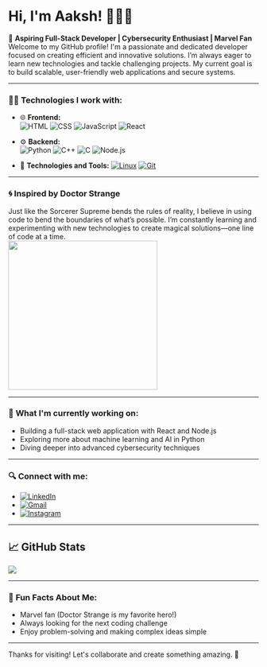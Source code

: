 # Hi, I'm Aaksh! 👨‍💻✨

🚀 **Aspiring Full-Stack Developer | Cybersecurity Enthusiast | Marvel Fan**  
Welcome to my GitHub profile! I'm a passionate and dedicated developer focused on creating efficient and innovative solutions. I’m always eager to learn new technologies and tackle challenging projects. My current goal is to build scalable, user-friendly web applications and secure systems.

---

### 👨‍💻 **Technologies I work with:**

- 🌐 **Frontend:**  
  ![HTML](https://img.shields.io/badge/-E34F26?style=flat-square&logo=html5&logoColor=white)  ![CSS](https://img.shields.io/badge/-1572B6?style=flat-square&logo=css3&logoColor=white)  ![JavaScript](https://img.shields.io/badge/-F7DF1E?style=flat-square&logo=javascript&logoColor=black)  ![React](https://img.shields.io/badge/-61DAFB?style=flat-square&logo=react&logoColor=black) 
  
- ⚙️ **Backend:**  
  ![Python](https://img.shields.io/badge/-3776AB?style=flat-square&logo=python&logoColor=white)  ![C++](https://img.shields.io/badge/-00599C?style=flat-square&logo=cplusplus&logoColor=white)  ![C](https://img.shields.io/badge/-00599C?style=flat-square&logo=c&logoColor=white)  ![Node.js](https://img.shields.io/badge/-339933?style=flat-square&logo=node.js&logoColor=white)
  
- 🚀 **Technologies and Tools:**
  [![Linux](https://img.shields.io/badge/-000000?style=flat&logo=linux&logoColor=white)](https://www.kernel.org/) [![Git](https://img.shields.io/badge/-F05032?style=flat&logo=git&logoColor=white)](https://git-scm.com/)  

---

### 🌀 **Inspired by Doctor Strange**  
Just like the Sorcerer Supreme bends the rules of reality, I believe in using code to bend the boundaries of what’s possible. I’m constantly learning and experimenting with new technologies to create magical solutions—one line of code at a time.  
<img src="https://media.giphy.com/media/3o6Zt6TyciTYa975dK/giphy.gif" width="300" height="300">

---

### 🚀 **What I'm currently working on:**
- Building a full-stack web application with React and Node.js
- Exploring more about machine learning and AI in Python
- Diving deeper into advanced cybersecurity techniques

---

### 🔍 **Connect with me:**
-  [![LinkedIn](https://img.shields.io/badge/0077B5?style=flat-square&logo=linkedin&logoColor=white)](https://www.linkedin.com/in/aakash-kumar-50a712279)
-  [![Gmail](htts://img.shields.io/badge/-EA4335?style=flat-square&logo=gmail&logoColor=white)](mailto:aakash@example.com)
-  [![Instagram](https://img.shields.io/badge/-E4405F?style=flat-square&logo=instagram&logoColor=white)](https://www.instagram.com/being._.aakash_)


---
## 📈 GitHub Stats
![](https://github-readme-stats.vercel.app/api?username=Supreme-aakash&show_icons=true&theme=radical)

---

### 🌱 **Fun Facts About Me:**
- Marvel fan (Doctor Strange is my favorite hero!)
- Always looking for the next coding challenge
- Enjoy problem-solving and making complex ideas simple

---

Thanks for visiting! Let's collaborate and create something amazing. 🚀

